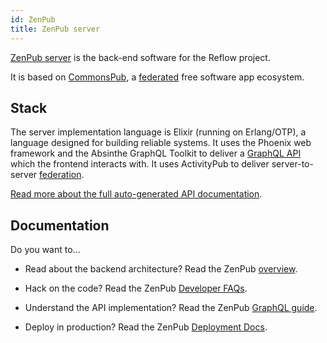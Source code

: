 ```yaml
---
id: ZenPub
title: ZenPub server
---
```


<section class="reflow__doc">
  
[ZenPub server](https://github.com/dyne/zenpub) is the back-end software for the Reflow project.

It is based on [CommonsPub](http://commonspub.org), a [federated](./federation) free software app ecosystem.

## Stack

The server implementation language is Elixir (running on Erlang/OTP), a language designed for building reliable systems. It uses the Phoenix web framework and the Absinthe GraphQL Toolkit to deliver a <a href="https://graphql.org/" rel="nofollow">GraphQL API</a> which the frontend interacts with. It uses ActivityPub to deliver server-to-server [federation](/docs/federation).

[Read more about the full auto-generated API documentation](/api/index). 


## Documentation

Do you want to...

- Read about the backend architecture? Read the ZenPub [overview](https://github.com/dyne/zenpub/blob/flavour/zenpub/docs/ARCHITECTURE.md).

- Hack on the code? Read the ZenPub [Developer FAQs](https://github.com/dyne/zenpub/blob/flavour/zenpub/docs/HACKING.md).

- Understand the API implementation? Read the ZenPub [GraphQL guide](https://github.com/dyne/zenpub/blob/flavour/zenpub/docs/GRAPHQL.md).

- Deploy in production? Read the ZenPub [Deployment Docs](https://github.com/dyne/zenpub/blob/flavour/zenpub/docs/DEPLOY.md).

</section>